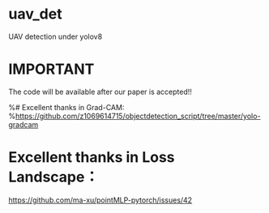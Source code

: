 # uav_det
UAV detection under yolov8

# IMPORTANT
The code will be available after our paper is accepted!!

%# Excellent thanks in Grad-CAM: 
%https://github.com/z1069614715/objectdetection_script/tree/master/yolo-gradcam

# Excellent thanks in Loss Landscape：
https://github.com/ma-xu/pointMLP-pytorch/issues/42

